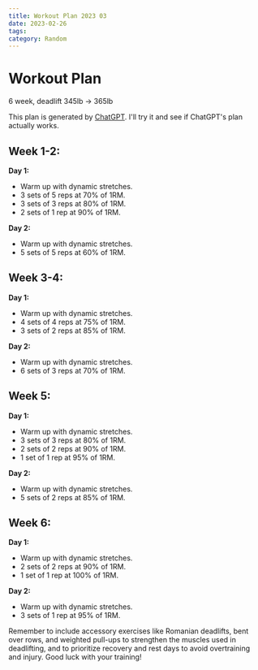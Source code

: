 ```yaml
---
title: Workout Plan 2023 03
date: 2023-02-26
tags:
category: Random
---
```


# Workout Plan

6 week, deadlift 345lb -> 365lb

This plan is generated by [ChatGPT](https://chat.openai.com/chat).
I'll try it and see if ChatGPT's plan actually works.

## Week 1-2:

**Day 1:**

- Warm up with dynamic stretches.
- 3 sets of 5 reps at 70% of 1RM.
- 3 sets of 3 reps at 80% of 1RM.
- 2 sets of 1 rep at 90% of 1RM.

**Day 2:**

- Warm up with dynamic stretches.
- 5 sets of 5 reps at 60% of 1RM.

## Week 3-4:

**Day 1:**

- Warm up with dynamic stretches.
- 4 sets of 4 reps at 75% of 1RM.
- 3 sets of 2 reps at 85% of 1RM.

**Day 2:**

- Warm up with dynamic stretches.
- 6 sets of 3 reps at 70% of 1RM.

## Week 5:

**Day 1:**

- Warm up with dynamic stretches.
- 3 sets of 3 reps at 80% of 1RM.
- 2 sets of 2 reps at 90% of 1RM.
- 1 set of 1 rep at 95% of 1RM.

**Day 2:**

- Warm up with dynamic stretches.
- 5 sets of 2 reps at 85% of 1RM.

## Week 6:

**Day 1:**

- Warm up with dynamic stretches.
- 2 sets of 2 reps at 90% of 1RM.
- 1 set of 1 rep at 100% of 1RM.

**Day 2:**

- Warm up with dynamic stretches.
- 3 sets of 1 rep at 95% of 1RM.

Remember to include accessory exercises like Romanian deadlifts, bent over rows, and weighted pull-ups to strengthen the muscles used in deadlifting, and to prioritize recovery and rest days to avoid overtraining and injury. Good luck with your training!